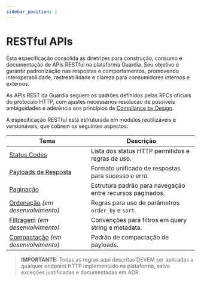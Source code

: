 ```yaml
---
sidebar_position: 1
---
```


# RESTful APIs

Esta especificação consolida as diretrizes para construção, consumo e documentação de APIs RESTful na plataforma Guardia. Seu objetivo é garantir padronização nas respostas e comportamentos, promovendo interoperabilidade, rastreabilidade e clareza para consumidores internos e externos.

As APIs REST da Guardia seguem os padrões definidos pelas RFCs oficiais do protocolo HTTP, com ajustes necessários resolucao de possiveis ambiguidades e aderência aos princípios de [Compliance by Design](../../community/governance/COMPLIANCE.md).


A especificação RESTful está estruturada em módulos reutilizáveis e versionáveis, que cobrem os seguintes aspectos:

| Tema | Descrição |
|------|-----------|
| [Status Codes](./http-status-code.md) | Lista dos status HTTP permitidos e regras de uso. |
| [Payloads de Resposta](./http-response-payloads.md) | Formato unificado de respostas para sucesso e erro. |
| [Paginação](./http-pagination.md) | Estrutura padrão para navegação entre recursos paginados. |
| [Ordenação](./http-sorting.md) *(em desenvolvimento)* | Regras para uso de parâmetros `order_by` e `sort`. |
| [Filtragem](./http-filtering.md) *(em desenvolvimento)* | Convenções para filtros em query string e metadata. |
| [Compactação](./http-compression.md) *(em desenvolvimento)* | Padrão de compactação de payloads. |


> **IMPORTANTE:**
> Todas as regras aqui descritas DEVEM ser aplicadas a qualquer endpoint HTTP implementado na plataforma, salvo exceções justificadas e documentadas em ADR.

